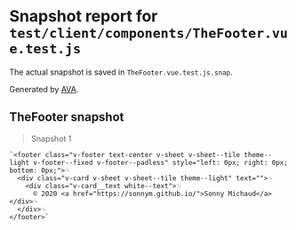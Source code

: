 # Snapshot report for `test/client/components/TheFooter.vue.test.js`

The actual snapshot is saved in `TheFooter.vue.test.js.snap`.

Generated by [AVA](https://avajs.dev).

## TheFooter snapshot

> Snapshot 1

    `<footer class="v-footer text-center v-sheet v-sheet--tile theme--light v-footer--fixed v-footer--padless" style="left: 0px; right: 0px; bottom: 0px;">␊
      <div class="v-card v-sheet v-sheet--tile theme--light" text="">␊
        <div class="v-card__text white--text">␊
          © 2020 <a href="https://sonnym.github.io/">Sonny Michaud</a></div>␊
      </div>␊
    </footer>`
